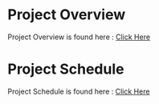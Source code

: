 # Project Overview
Project Overview is found here : [Click Here](https://github.com/KhyatiSatta/final-project-KhyatiSatta/wiki/Project-Overview)

# Project Schedule
Project Schedule is found here : [Click Here](https://github.com/users/KhyatiSatta/projects/5)
